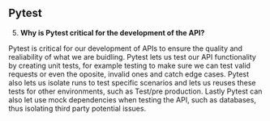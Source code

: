 ## Pytest

5. **Why is Pytest critical for the development of the API?**

Pytest is critical for our development of APIs to ensure the quality and realiability of what we are buidling. Pytest lets us test our API functionality by creating unit tests, for example testing to make sure we can test valid requests or even the oposite, invalid ones and catch edge cases. Pytest also lets us isolate runs to test specific scenarios and lets us reuses these tests for other environments, such as Test/pre production. Lastly Pytest can also let use mock dependencies when testing the API, such as databases, thus isolating third party potential issues. 